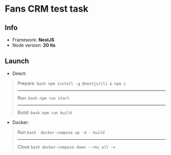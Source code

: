 # Fans CRM test task

## Info

* Framework: **NestJS**
* Node version: **20 lts**

## Launch

* Direct:
> Prepare:
    ```bash
      npm install -g @nestjs/cli & npm i
    ``` <hr/>
> Run:
    ```bash
        npm run start
    ``` <hr/>
> Build:
    ```bash
        npm run build
    ```

* Docker:
> Run
    ```bash 
      docker-compose up -d --build
    ``` <hr/>
> Close 
    ```bash
    docker-compose down --rmi all -v
    ```
